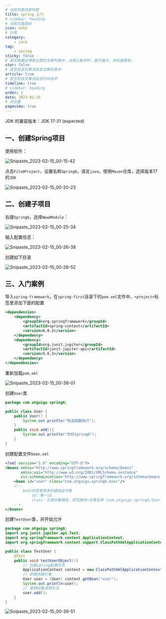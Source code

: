 ```yaml
---
# 当前页面内容标题
title: spring 入门
# sidebar: heading
# 当前页面图标
icon: note
# 分类
category:
    - java
tag:
    - spring
sticky: false
# 是否收藏在博客主题的文章列表中，当填入数字时，数字越大，排名越靠前。
star: false
# 是否将该文章添加至文章列表中
article: true
# 是否将该文章添加至时间线中
timeline: true
# sidebar: heading
order: 1
date: 2023-02-15
# 浏览量
pageview: true
---
```


JDK 的兼容版本：JDK 17-21 (expected)

## 一、创建Spring项目

使用软件：

![Snipaste_2023-02-15_00-15-42](https://shihao-icu-1304033786.cos.ap-shanghai.myqcloud.com/shihao.icu/Snipaste_2023-02-15_00-15-42.png)

点击`File》Project`，设置名称`Spring6`，语言`java`，使用`Maven`仓库，选择版本17的`JDK`

![Snipaste_2023-02-15_00-20-23](https://shihao-icu-1304033786.cos.ap-shanghai.myqcloud.com/shihao.icu/Snipaste_2023-02-15_00-20-23.png)

## 二、创建子项目

右键`Spring6`，选择`New》Module`：

![Snipaste_2023-02-15_00-25-34](https://shihao-icu-1304033786.cos.ap-shanghai.myqcloud.com/shihao.icu/Snipaste_2023-02-15_00-25-34.png)

输入配置信息：

![Snipaste_2023-02-15_00-26-38](https://shihao-icu-1304033786.cos.ap-shanghai.myqcloud.com/shihao.icu/Snipaste_2023-02-15_00-26-38.png)

创建如下目录

![Snipaste_2023-02-15_00-28-52](https://shihao-icu-1304033786.cos.ap-shanghai.myqcloud.com/shihao.icu/Snipaste_2023-02-15_00-28-52.png)

## 三、入门案例

导入`spring-framework`，在`spring-first`目录下的`pom.xml`文件中，`<project>`标签里添加下面的配置

```xml
<dependencies>
    <dependency>
        <groupId>org.springframework</groupId>
        <artifactId>spring-context</artifactId>
        <version>6.0.2</version>
    </dependency>
    <dependency>
        <groupId>org.junit.jupiter</groupId>
        <artifactId>junit-jupiter-api</artifactId>
        <version>5.6.3</version>
    </dependency>
</dependencies>
```

重新加载`pom.xml`

![Snipaste_2023-02-15_00-36-01](https://shihao-icu-1304033786.cos.ap-shanghai.myqcloud.com/shihao.icu/Snipaste_2023-02-15_00-36-01.png)

创建`User`类

```java
package com.atguigu.spring6;

public class User {
    public User() {
        System.out.println("构造函数执行");
    }
    public void add(){
        System.out.println("你好spring6");
    }
}
```

创建配置文件`bean.xml`

```xml
<?xml version="1.0" encoding="UTF-8"?>
<beans xmlns="http://www.springframework.org/schema/beans"
       xmlns:xsi="http://www.w3.org/2001/XMLSchema-instance"
       xsi:schemaLocation="http://www.springframework.org/schema/beans http://www.springframework.org/schema/beans/spring-beans.xsd">
    <bean id="user" class="com.atguigu.spring6.User"/>
    <!--
		bean标签是用来创建指定对象
			id：唯一id
			class：为类对象路径，即包路径+对象名称（com.atguigu.spring6.User）
	-->
</beans>
```

创建`TestUser`类，并开始允许

```java
package com.atguigu.spring6;
import org.junit.jupiter.api.Test;
import org.springframework.context.ApplicationContext;
import org.springframework.context.support.ClassPathXmlApplicationContext;

public class TestUser {
    @Test
    public void testUserObject(){
        // 加载spring配置文件
        ApplicationContext context = new ClassPathXmlApplicationContext("bean.xml");
        // 获取创建对象
        User user = (User) context.getBean("user");
        System.out.println(user);
        // 使用对象调用方法
        user.add();
    }
}
```

![Snipaste_2023-02-15_00-39-51](https://shihao-icu-1304033786.cos.ap-shanghai.myqcloud.com/shihao.icu/Snipaste_2023-02-15_00-39-51.png)
